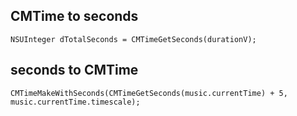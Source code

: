 ## CMTime to seconds

	NSUInteger dTotalSeconds = CMTimeGetSeconds(durationV);

## seconds to CMTime
	CMTimeMakeWithSeconds(CMTimeGetSeconds(music.currentTime) + 5, music.currentTime.timescale);
